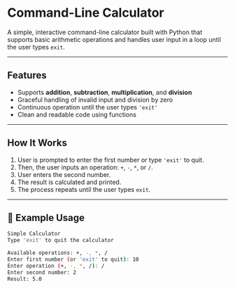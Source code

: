 # Command-Line Calculator

A simple, interactive command-line calculator built with Python that supports basic arithmetic operations and handles user input in a loop until the user types `exit`.

---

## Features

- Supports **addition**, **subtraction**, **multiplication**, and **division**
- Graceful handling of invalid input and division by zero
- Continuous operation until the user types `'exit'`
- Clean and readable code using functions

---

##  How It Works

1. User is prompted to enter the first number or type `'exit'` to quit.
2. Then, the user inputs an operation: `+`, `-`, `*`, or `/`.
3. User enters the second number.
4. The result is calculated and printed.
5. The process repeats until the user types `exit`.

---

## 🧾 Example Usage

```bash
Simple Calculator
Type 'exit' to quit the calculator

Available operations: +, -, *, /
Enter first number (or 'exit' to quit): 10
Enter operation (+, -, *, /): /
Enter second number: 2
Result: 5.0
